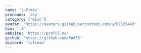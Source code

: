 ```yaml
---
name: 'lufimio'
pronouns: 'any'
category: ['misc']
avatar: 'https://avatars.githubusercontent.com/u/67525443'
bio: ':3'
website: 'https://praful.me'
github: 'https://github.com/PA055'
discord: 'lufimio'
---
```

